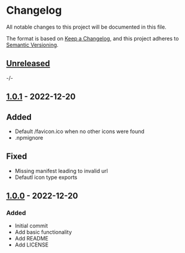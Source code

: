 # Changelog

All notable changes to this project will be documented in this file.

The format is based on [Keep a Changelog](https://keepachangelog.com/en/1.0.0/),
and this project adheres to [Semantic Versioning](https://semver.org/spec/v2.0.0.html).

## [Unreleased]

-/-

## [1.0.1] - 2022-12-20

## Added

- Default /favicon.ico when no other icons were found
- .npmignore

## Fixed

- Missing manifest leading to invalid url
- Defautl icon type exports

## [1.0.0] - 2022-12-20

### Added 

- Initial commit
- Add basic functionality
- Add README
- Add LICENSE


[unreleased]: https://github.com/sthorsten/web-icon-grabber/compare/v1.0.1...HEAD

[1.0.1]: https://github.com/sthorsten/web-icon-grabber/releases/tag/v1.0.1
[1.0.0]: https://github.com/sthorsten/web-icon-grabber/releases/tag/v1.0.0